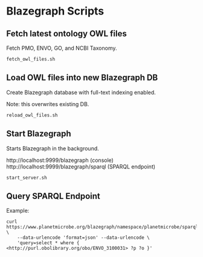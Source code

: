 # Blazegraph Scripts

## Fetch latest ontology OWL files
Fetch PMO, ENVO, GO, and NCBI Taxonomy.
 
```
fetch_owl_files.sh
```

## Load OWL files into new Blazegraph DB 
Create Blazegraph database with full-text indexing enabled. 

Note: this overwrites existing DB.

```
reload_owl_files.sh
```

## Start Blazegraph
Starts Blazegraph in the background.

http://localhost:9999/blazegraph (console)</br>
http://localhost:9999/blazegraph/sparql (SPARQL endpoint)
```
start_server.sh
```

## Query SPARQL Endpoint
Example:
```
curl https://www.planetmicrobe.org/blazegraph/namespace/planetmicrobe/sparql \
    --data-urlencode 'format=json' --data-urlencode \
    'query=select * where { <http://purl.obolibrary.org/obo/ENVO_3100031> ?p ?o }'
```